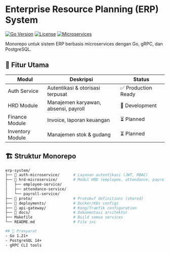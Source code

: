 # Enterprise Resource Planning (ERP) System

[![Go Version](https://img.shields.io/github/go-mod/go-version/yourusername/erp-system)](https://golang.org/dl/)
[![License](https://img.shields.io/badge/license-MIT-blue.svg)](LICENSE)
[![Microservices](https://img.shields.io/badge/arch-microservices-brightgreen)](https://microservices.io)

Monorepo untuk sistem ERP berbasis microservices dengan Go, gRPC, dan PostgreSQL.

## 🌟 Fitur Utama
| Modul              | Deskripsi                                  | Status       |
|--------------------|--------------------------------------------|-------------|
| Auth Service       | Autentikasi & otorisasi terpusat           | ✅ Production Ready |
| HRD Module         | Manajemen karyawan, absensi, payroll       | 🚧 Development |
| Finance Module     | Invoice, laporan keuangan                  | ⏳ Planned    |
| Inventory Module   | Manajemen stok & gudang                    | ⏳ Planned    |

## 🏗️ Struktur Monorepo
```bash
erp-system/
├── 📁 auth-microservice/      # Layanan autentikasi (JWT, RBAC)
├── 📁 hrd-microservice/       # Modul HRD (employee, attendance, payroll)
│   ├── employee-service/     
│   ├── attendance-service/    
│   └── payroll-service/      
├── 📁 proto/                  # Protobuf definitions (shared)
├── 📁 deployments/            # Docker/K8s configs
├── 📁 api-gateway/            # Kong/Traefik configuration
├── 📁 docs/                   # Dokumentasi arsitektur
├── Makefile                  # Build semua services
└── README.md                 # File ini

## 🔧 Prasyarat
- Go 1.21+
- PostgreSQL 14+
- gRPC CLI tools 

